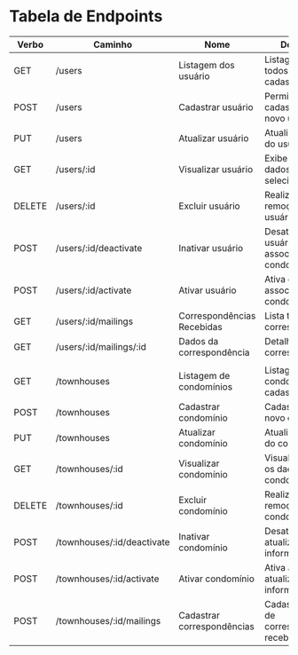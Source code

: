 # Tabela de Endpoints

| Verbo  | Caminho                    | Nome                       | Descrição                                      | Status             |
| ------ | -------------------------- | -------------------------- | ---------------------------------------------- | ------------------ |
| GET    | /users                     | Listagem dos usuário       | Listagem de todos os usuários cadastrados      | :white_check_mark: |
| POST   | /users                     | Cadastrar usuário          | Permite realizar o cadastro de um novo usuário | :white_check_mark: |
| PUT    | /users                     | Atualizar usuário          | Atualiza os dados do usuário                   | :white_check_mark: |
| GET    | /users/:id                 | Visualizar usuário         | Exibe todos os dados do usuário selecionado    | :white_check_mark: |
| DELETE | /users/:id                 | Excluir usuário            | Realiza a remoção do usuário                   | :white_check_mark: |
| POST   | /users/:id/deactivate      | Inativar usuário           | Desativa o usuário associado ao condomínio     | :white_check_mark: |
| POST   | /users/:id/activate        | Ativar usuário             | Ativa o usuário associado ao condomínio        | :white_check_mark: |
| GET    | /users/:id/mailings        | Correspondências Recebidas | Lista todas as correspondências                | :construction:     |
| GET    | /users/:id/mailings/:id    | Dados da correspondência   | Detalhes da correspondência                    | :construction:     |
|        |                            |                            |                                                |                    |
| GET    | /townhouses                | Listagem de condomínios    | Listagem dos condomínios cadastrados           | :white_check_mark: |
| POST   | /townhouses                | Cadastrar condomínio       | Cadastra um novo condomínio                    | :white_check_mark: |
| PUT    | /townhouses                | Atualizar condomínio       | Atualiza os dados do condomínio                | :white_check_mark: |
| GET    | /townhouses/:id            | Visualizar condomínio      | Visualiza todos os dados do condomínio         | :white_check_mark: |
| DELETE | /townhouses/:id            | Excluir condomínio         | Realiza a remoção do condomínio                | :white_check_mark: |
| POST   | /townhouses/:id/deactivate | Inativar condomínio        | Desativa a atualização das informações         | :white_check_mark: |
| POST   | /townhouses/:id/activate   | Ativar condomínio          | Ativa a atualização das informações            | :white_check_mark: |
| POST   | /townhouses/:id/mailings   | Cadastrar correspondências | Cadastramento de correspondência recebida      | :white_check_mark: |
